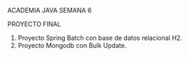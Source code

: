 ACADEMIA JAVA SEMANA 6

PROYECTO FINAL

1. Proyecto Spring Batch con base de datos relacional H2.
2. Proyecto Mongodb con Bulk Update.